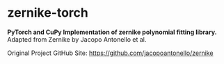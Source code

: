 # zernike-torch
**PyTorch and CuPy Implementation of zernike polynomial fitting library.**
Adapted from Zernike by Jacopo Antonello et al.

Original Project GitHub Site: https://github.com/jacopoantonello/zernike
